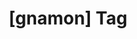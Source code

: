 ---
article_id: 0
description: List of articles under [gnamon] tag.
image: http://huntingbears.com.ve/static/img/site/mstile-310x310.png
layout: tag
slug: gnamon
title: '[gnamon] Tag'
---